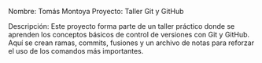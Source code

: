 Nombre: Tomás Montoya
Proyecto: Taller Git y GitHub

Descripción:
Este proyecto forma parte de un taller práctico donde se aprenden los conceptos básicos de control de versiones con Git y GitHub. 
Aquí se crean ramas, commits, fusiones y un archivo de notas para reforzar el uso de los comandos más importantes.
 
